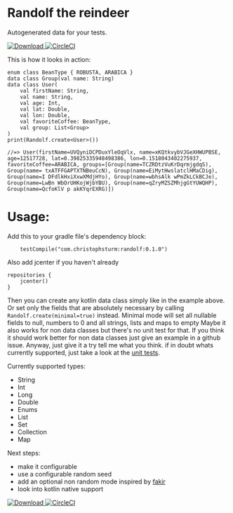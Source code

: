 # Randolf the reindeer
Autogenerated data for your tests.

[![Download](https://api.bintray.com/packages/christophsturm/maven/randolf/images/download.svg) ](https://bintray.com/christophsturm/maven/randolf/_latestVersion)
[![CircleCI](https://circleci.com/gh/christophsturm/randolf/tree/master.svg?style=svg)](https://circleci.com/gh/christophsturm/randolf/tree/master)

This is how it looks in action:
```
enum class BeanType { ROBUSTA, ARABICA }
data class Group(val name: String)
data class User(
    val firstName: String,
    val name: String,
    val age: Int,
    val lat: Double,
    val lon: Double,
    val favoriteCoffee: BeanType,
    val group: List<Group>
)
print(Randolf.create<User>())
        
//=> User(firstName=UVQyniDCPDuxYleOqVlx, name=xKQtkvybVJGeXHWUPBSE, age=12517728, lat=0.39825335948498386, lon=0.1518043402275937, favoriteCoffee=ARABICA, groups=[Group(name=TCZRDtzVuKrDqrmjgdqS), Group(name= txATFFGAPTXTNBeuCcN), Group(name=EiMytHwslatclHMaCDig), Group(name=I DFdlkHxiXxwXMdjHYo), Group(name=wbhsAlk wPmZkLCkBCJe), Group(name=LwBn WbOrUHKojWjbYBU), Group(name=qZryMZSZMhjgGtYUWQHP), Group(name=QcfoKlV p akKYqrEXRG)])
```

# Usage:
Add this to your gradle file's dependency block:

```
    testCompile("com.christophsturm:randolf:0.1.0")
```

Also add jcenter if you haven't already

```
repositories {
    jcenter()
}
```

Then you can create any kotlin data class simply like in the example above. 
Or set only the fields that are absolutely necessary by calling `Randolf.create(minimal=true)` instead.
Minimal mode will set all nullable fields to null, numbers to 0 and all strings, lists and maps to empty
Maybe it also works for non data classes but there's no unit test for that. If you think it should
work better for non data classes just give an example in a github issue.
Anyway, just give it a try tell me what you think. if in doubt whats currently supported, just take a look at the [unit tests](src/test/kotlin/randolf/RandolfTest.kt).



Currently supported types:
* String
* Int
* Long
* Double
* Enums
* List
* Set
* Collection
* Map

Next steps:
* make it configurable
* use a configurable random seed 
* add an optional non random mode inspired by [fakir](https://github.com/dmcg/fakir)
* look into kotlin native support

[![Download](https://api.bintray.com/packages/christophsturm/maven/randolf/images/download.svg) ](https://bintray.com/christophsturm/maven/randolf/_latestVersion)
[![CircleCI](https://circleci.com/gh/christophsturm/randolf/tree/master.svg?style=svg)](https://circleci.com/gh/christophsturm/randolf/tree/master)